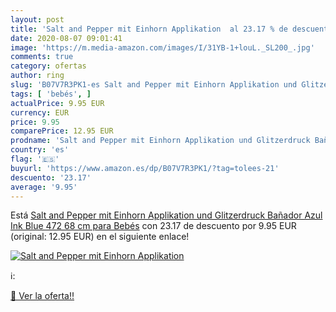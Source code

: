 ```yaml
---
layout: post
title: 'Salt and Pepper mit Einhorn Applikation  al 23.17 % de descuento'
date: 2020-08-07 09:01:41
image: 'https://m.media-amazon.com/images/I/31YB-1+louL._SL200_.jpg'
comments: true
category: ofertas
author: ring
slug: 'B07V7R3PK1-es Salt and Pepper mit Einhorn Applikation und Glitzerdruck...'
tags: [ 'bebés', ]
actualPrice: 9.95 EUR
currency: EUR
price: 9.95
comparePrice: 12.95 EUR
prodname: 'Salt and Pepper mit Einhorn Applikation und Glitzerdruck Bañador  Azul  Ink Blue 472   68 cm para Bebés'
country: 'es'
flag: '🇪🇸'
buyurl: 'https://www.amazon.es/dp/B07V7R3PK1/?tag=tolees-21'
descuento: '23.17'
average: '9.95'
---
```


Está [Salt and Pepper mit Einhorn Applikation und Glitzerdruck Bañador  Azul  Ink Blue 472   68 cm para Bebés](https://www.amazon.es/dp/B07V7R3PK1/?tag=tolees-21) con 23.17 de descuento por 9.95 EUR (original: 12.95 EUR) en el siguiente enlace!

[![Salt and Pepper mit Einhorn Applikation ](https://m.media-amazon.com/images/I/31YB-1+louL._SL200_.jpg)](https://www.amazon.es/dp/B07V7R3PK1/?tag=tolees-21)

ℹ️:


[🛒 Ver la oferta!!](https://www.amazon.es/dp/B07V7R3PK1/?tag=tolees-21)

